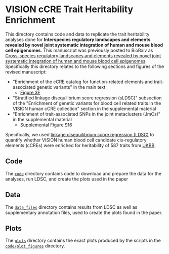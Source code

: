 # VISION cCRE Trait Heritability Enrichment

This directory contains code and data to replicate the trait heritability analyses done for **Interspecies regulatory landscapes and elements revealed by novel joint systematic integration of human and mouse blood cell epigenomes**. This manuscript was previously posted to BioRxiv as [Cross-species regulatory landscapes and elements revealed by novel joint systematic integration of human and mouse blood cell epigenomes](https://www.biorxiv.org/content/10.1101/2023.04.02.535219v1).
Specifically this directory relates to the following sections and figures of the revised manuscript: 
  * "Enrichment of the cCRE catalog for function-related elements and trait-associated genetic variants" in the main text
    * [Figure 3F](/plots/enrichment_volcano_fmshape.pdf)
  * "Stratified linkage disequilibrium score regression (sLDSC)" subsection of the "Enrichment of genetic variants for blood cell related traits in the VISION human cCRE collection" section in the supplemental material
  * "Enrichment of trait-associated SNPs in the joint metaclusters (JmCs)" in the supplemental material
    * [Supplemental Figure S16](/plots/jmc_combo_straight.pdf)


Specifically, we used [linkage disequilibrium score regression (LDSC)](https://github.com/bulik/ldsc) to quantify whether VISION human blood cell candidate cis-regulatory elements (cCREs) were enriched for heritability of 587 traits from [UKBB](https://www.nealelab.is/uk-biobank).

## Code

The [`code`](/code) directory contains code to download and prepare the data for the analyses, run LDSC, and create the plots used in the paper

## Data

The [`data_files`](/data_files) directory contains results from LDSC as well as supplementary annotation files, used to create the plots found in the paper.

## Plots

The [`plots`](/plots) directory contains the exact plots produced by the scripts in the [`code/plot_figures`](/code/plot_figures) directory.

